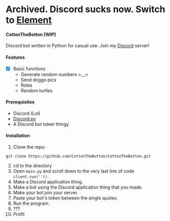 # Archived. Discord sucks now. Switch to [Element](https://element.io/get-started)

#### CottonTheBotton [WIP]
Discord bot written in Python for casual use. Join my [Discord](https://discord.com/invite/QrZgbhk) server!

#### Features
- [x] Basic functions
  * Generate random numbers >__<
  * Send doggo pics
  * Roles
  * Random turtles
  
#### Prerequisites
* Discord (Lol)
* [Discord.py](https://discordpy.readthedocs.io/en/latest/index.html)
* A Discord bot token thingy

#### Installation
1. Clone the repo:
```
git clone https://github.com/CottonTheButton/CottonTheBotton.git
```
2. cd to the directory
3. Open `main.py` and scroll down to the very last line of code `client.run(''))`.
4. Make a Discord application thing.
5. Make a bot using the Discord application thing that you made.
6. Make your bot join your server.
7. Paste your bot's token between the single quotes.
8. Run the program.
9. ???
10. Profit
